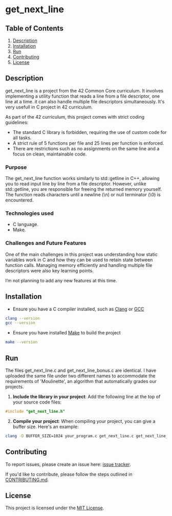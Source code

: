 # get_next_line

## Table of Contents
1. [Description](#description)
2. [Installation](#installation)
3. [Run](#run)
4. [Contributing](#contributing)
5. [License](#license)

## Description

get_next_line is a project from the 42 Common Core curriculum. It involves implementing a utility function that reads a line from a file descriptor, one line at a time. it can also handle multiple file descriptors simultaneously. It's very usefull in C project in 42 curriculum.

As part of the 42 curriculum, this project comes with strict coding guidelines:
- The standard C library is forbidden, requiring the use of custom code for all tasks.
- A strict rule of 5 functions per file and 25 lines per function is enforced.
- There are restrictions such as no assignments on the same line and a focus on clean, maintainable code.

### Purpose

The get_next_line function works similarly to std::getline in C++, allowing you to read input line by line from a file descriptor. However, unlike std::getline, you are responsible for freeing the returned memory yourself. The function reads characters until a newline (\n) or null terminator (\0) is encountered.

### Technologies used

- C language.
- Make.

### Challenges and Future Features

One of the main challenges in this project was understanding how static variables work in C and how they can be used to retain state between function calls. Managing memory efficiently and handling multiple file descriptors were also key learning points.

I’m not planning to add any new features at this time.

## Installation

- Ensure you have a C compiler installed, such as [Clang](https://clang.llvm.org/) or [GCC](https://gcc.gnu.org/)
```bash
clang --version
gcc --version
```
- Ensure you have installed [Make](https://www.gnu.org/software/make/) to build the project
```bash
make --version
```

## Run

The files get_next_line.c and get_next_line_bonus.c are identical. I have uploaded the same file under two different names to accommodate the requirements of 'Moulinette', an algorithm that automatically grades our projects.

1. **Include the library in your project**: Add the following line at the top of your source code files:
```c
#include "get_next_line.h"
```

2. **Compile your project**: When compiling your project, you can give a buffer size. Here's an example:
```bash
clang -D BUFFER_SIZE=1024 your_program.c get_next_line.c get_next_line_utils.c -o your_project_name
```

## Contributing

To report issues, please create an issue here:  [issue tracker](https://github.com/Vpekdas/get_next_line/issues).

If you'd like to contribute, please follow the steps outlined in [CONTRIBUTING.md](CONTRIBUTING.md).

## License

This project is licensed under the [MIT License](LICENSE).
